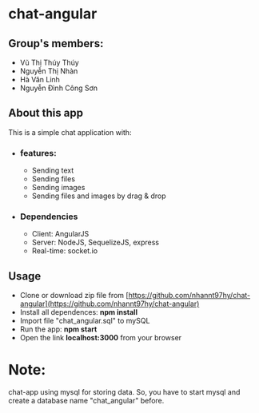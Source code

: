 # chat-angular 

## Group's members: 
  * Vũ Thị Thúy Thúy  
  * Nguyễn Thị Nhàn  
  * Hà Văn Linh  
  * Nguyễn Đình Công Sơn  
  
## About this app
This is a simple chat application with: 
  * ### features:
     - Sending text
     - Sending files
     - Sending images
     - Sending files and images by drag & drop
  * ### Dependencies
     - Client: AngularJS
     - Server: NodeJS, SequelizeJS, express
     - Real-time: socket.io
     
## Usage
  * Clone or download zip file from [https://github.com/nhannt97hy/chat-angular](https://github.com/nhannt97hy/chat-angular)  
  * Install all dependences: **npm install**
  * Import file "chat_angular.sql" to mySQL
  * Run the app: **npm start**
  * Open the link **localhost:3000** from your browser   
# Note:
chat-app using mysql for storing data. So, you have to start mysql and create a database name "chat_angular" before.

